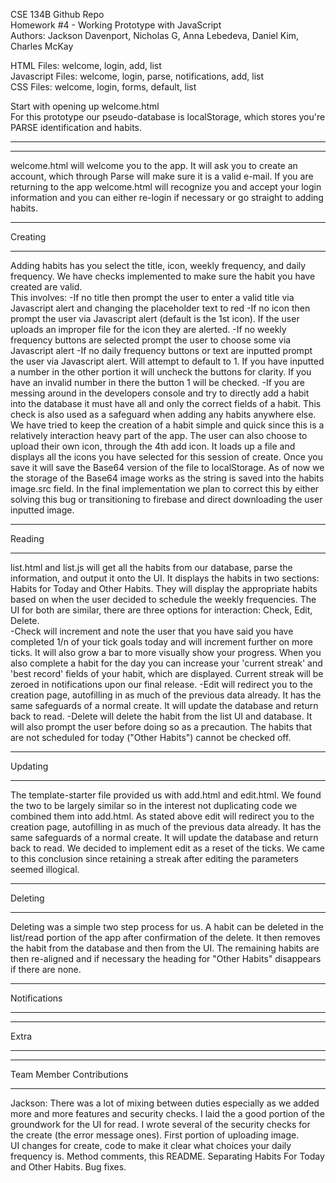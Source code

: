 CSE 134B Github Repo  
Homework #4 - Working Prototype with JavaScript  
Authors: Jackson Davenport, Nicholas G,  Anna Lebedeva, Daniel Kim, Charles McKay  

HTML Files: welcome, login, add, list  
Javascript Files: welcome, login, parse, notifications, add, list  
CSS Files: welcome, login, forms, default, list  

Start with opening up welcome.html  
For this prototype our pseudo-database is localStorage, which stores you're 
PARSE identification and habits.
_______________________________________________________________________________
________________________________________________________________________________

welcome.html will welcome you to the app. It will ask you to create an account, which through 
Parse will make sure it is a valid e-mail. If you are returning to the app welcome.html will 
recognize you and accept your login information and you can either re-login if necessary 
or go straight to adding habits.

________

Creating
________
Adding habits has you select the title, icon, weekly frequency, and daily frequency.
We have checks implemented to make sure the habit you have created are valid.  
This involves:
  -If no title then prompt the user to enter a valid title via Javascript alert and 
    changing the placeholder text to red
  -If no icon then prompt the user via Javascript alert (default is the 1st icon). If 
    the user uploads an improper file for the icon they are alerted.
  -If no weekly frequency buttons are selected prompt the user to choose some via
    Javascript alert
  -If no daily frequency buttons or text are inputted prompt the user via Javascript
    alert. Will attempt to default to 1. If you have inputted a number in the other 
    portion it will uncheck the buttons for clarity. If you have an invalid number in
    there the button 1 will be checked.
  -If you are messing around in the developers console and try to directly add a habit
    into the database it must have all and only the correct fields of a habit. This check
    is also used as a safeguard when adding any habits anywhere else.
We have tried to keep the creation of a habit simple and quick since this is a relatively 
interaction heavy part of the app.  The user can also choose to upload their own icon, through
the 4th add icon.  It loads up a file and displays all the icons you have selected for this 
session of create. Once you save it will save the Base64 version of the file to localStorage.
As of now we the storage of the Base64 image works as the string is saved into the habits 
image.src field. In the final implementation we plan to correct this by either solving this 
bug or transitioning to firebase and direct downloading the user inputted image.

_______

Reading
_______
list.html and list.js will get all the habits from our database, parse the information, and output
it onto the UI.  It displays the habits in two sections: Habits for Today and Other Habits. They 
will display the appropriate habits based on when the user decided to schedule the weekly frequencies.
The UI for both are similar, there are three options for interaction: Check, Edit, Delete.  
  -Check will increment and note the user that you have said you have completed 1/n of your tick goals
    today and will increment further on more ticks. It will also grow a bar to more visually show 
    your progress. When you also complete a habit for the day you can increase your 'current streak'
    and 'best record' fields of your habit, which are displayed. Current streak will be zeroed in
    notifications upon our final release.
  -Edit will redirect you to the creation page, autofilling in as much of the previous data already.
    It has the same safeguards of a normal create. It will update the database and return back to read.
  -Delete will delete the habit from the list UI and database. It will also prompt the user before
    doing so as a precaution.
The habits that are not scheduled for today ("Other Habits") cannot be checked off.
________

Updating
________
The template-starter file provided us with add.html and edit.html. We found the two to be largely similar
so in the interest not duplicating code we combined them into add.html. As stated above edit will redirect 
you to the creation page, autofilling in as much of the previous data already. It has the same safeguards 
of a normal create. It will update the database and return back to read. We decided to implement edit as a
reset of the ticks. We came to this conclusion since retaining a streak after editing the parameters seemed 
illogical.
________

Deleting
________
Deleting was a simple two step process for us. A habit can be deleted in the list/read portion of the app
after confirmation of the delete. It then removes the habit from the database and then from the UI. The 
remaining habits are then re-aligned and if necessary the heading for "Other Habits" disappears if there are
none.

____

Notifications
_____

_____

Extra
_____



________________________

Team Member Contributions
_________________________
Jackson: There was a lot of mixing between duties especially as we added more and more features and 
security checks. I laid the a good portion of the groundwork for the UI for read. I wrote several of
the security checks for the create (the error message ones). First portion of uploading image.  
UI changes for create, code to make it clear what choices your daily frequency is. Method comments, 
this README. Separating Habits For Today and Other Habits. Bug fixes.
